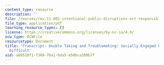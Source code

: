 ```yaml
---
content_type: resource
description: ''
file: /courses/res-11-002-intentional-public-disruptions-art-responsibility-and-pedagogy-fall-2017/a80510f1736076a16da5e50bca3b0b7f_MITRES11-002F17_Video_05_300k.pdf
file_type: application/pdf
learning_resource_types: []
license: https://creativecommons.org/licenses/by-nc-sa/4.0/
ocw_type: OCWFile
resourcetype: Document
title: 'Transcript: Double Taking and Troublemaking: Socially Engaged Practice Enabling
  Difficult'
uid: a80510f1-7360-76a1-6da5-e50bca3b0b7f
---
```

